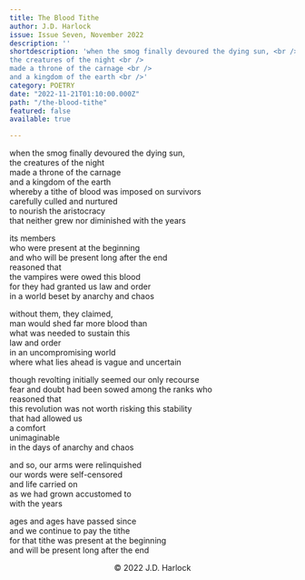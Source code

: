 ```yaml
---
title: The Blood Tithe
author: J.D. Harlock
issue: Issue Seven, November 2022
description: ''
shortdescription: 'when the smog finally devoured the dying sun, <br />
the creatures of the night <br />
made a throne of the carnage <br />
and a kingdom of the earth <br />'
category: POETRY
date: "2022-11-21T01:10:00.000Z"
path: "/the-blood-tithe"
featured: false
available: true

---
```


when the smog finally devoured the dying sun, <br />
the creatures of the night <br />
made a throne of the carnage <br />
and a kingdom of the earth <br />
whereby a tithe of blood was imposed on survivors <br />
carefully culled and nurtured <br />
to nourish the aristocracy <br />
that neither grew nor diminished with the years <br />

its members <br />
who were present at the beginning <br /> 
and who will be present long after the end <br />
reasoned that <br />
the vampires were owed this blood <br />
for they had granted us law and order <br />
in a world beset by anarchy and chaos <br />

without them, they claimed, <br /> 
man would shed far more blood than <br /> 
what was needed to sustain this <br /> 
law and order <br />
in an uncompromising world <br />
where what lies ahead is vague and uncertain <br /> 

though revolting initially seemed our only recourse <br />
fear and doubt had been sowed among the ranks who <br /> 
reasoned that <br /> 
this revolution was not worth risking this stability <br />
that had allowed us <br /> 
a comfort <br />
unimaginable <br />
in the days of anarchy and chaos <br />

and so, our arms were relinquished <br />
our words were self-censored <br />
and life carried on <br /> 
as we had grown accustomed to <br /> 
with the years <br />

ages and ages have passed since <br /> 
and we continue to pay the tithe <br />
for that tithe was present at the beginning <br /> 
and will be present long after the end <br />


<p style="text-align: center;">© 2022 J.D. Harlock</p>